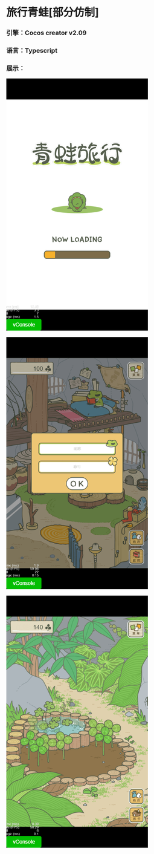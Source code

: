 # 旅行青蛙[部分仿制]
### 引擎：Cocos creator v2.09
### 语言：Typescript

### 展示：
![Image loading](./pic/loading.png)

![Image stage0](./pic/stage0.png)

![Image stage1](./pic/stage1.png)

